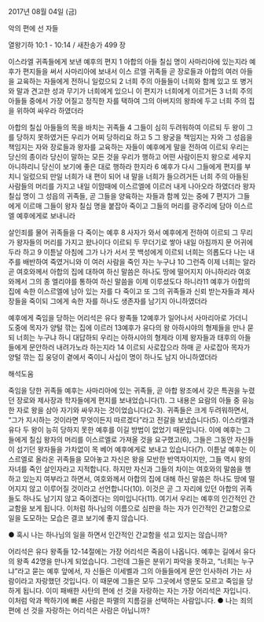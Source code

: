 2017년 08월 04일 (금)

악의 편에 선 자들



열왕기하 10:1 - 10:14 / 새찬송가 499 장


이스라엘 귀족들에게 보낸 예후의 편지
1 아합의 아들 칠십 명이 사마리아에 있는지라 예후가 편지들을 써서 사마리아에 보내서 이스
르엘 귀족들 곧 장로들과 아합의 여러 아들을 교육하는 자들에게 전하니 일렀으되 2 너희 주의 아들들이 너희와 함께 있고 또 병거와 말과 견고한 성과 무기가 너희에게 있으니 이 편지가 너희에게 이르거든 3 너희 주의 아들들 중에서 가장 어질고 정직한 자를 택하여 그의 아버지의 왕좌에 두고 너희 주의 집을 위하여 싸우라 하였더라

아합의 칠십 아들들의 목을 바치는 귀족들
4 그들이 심히 두려워하여 이르되 두 왕이 그를 당하지 못하였거든 우리가 어찌 당하리요 하고 5 그 왕궁을 책임지는 자와 그 성읍을 책임지는 자와 장로들과 왕자를 교육하는 자들이 예후에게 말을 전하여 이르되 우리는 당신의 종이라 당신이 말하는 모든 것을 우리가 행하고 어떤 사람이든지 왕으로 세우지 아니하리니 당신이 보기에 좋은 대로 행하라 한지라 6 예후가 다시 그들에게 편지를 부치니 일렀으되 만일 너희가 내 편이 되어 내 말을 너희가 들으려거든 너희 주의 아들된 사람들의 머리를 가지고 내일 이맘때에 이스르엘에 이르러 내게 나아오라 하였더라 왕자 칠십 명이 그 성읍의 귀족들, 곧 그들을 양육하는 자들과 함께 있는 중에 7 편지가 그들에게 이르매 그들이 왕자 칠십 명을 붙잡아 죽이고 그들의 머리를 광주리에 담아 이스르엘 예후에게로 보내니라

살인죄를 물어 귀족들을 다 죽이는 예후
8 사자가 와서 예후에게 전하여 이르되 그 무리가 왕자들의 머리를 가지고 왔나이다 이르되 두 무더기로 쌓아 내일 아침까지 문 어귀에 두라 하고 9 이튿날 아침에 그가 나가 서서 뭇 백성에게 이르되 너희는 의롭도다 나는 내 주를 배반하여 죽였거니와 이 여러 사람을 죽인 자는 누구냐 10 그런즉 이제 너희는 알라 곧 여호와께서 아합의 집에 대하여 하신 말씀은 하나도 땅에 떨어지지 아니하리라 여호와께서 그의 종 엘리야를 통하여 하신 말씀을 이제 이루셨도다 하니라11 예후가 아합의 집에 속한 이스르엘에 남아 있는 자를 다 죽이고 또 그의 귀족들과 신뢰 받는자들과 제사장들을 죽이되 그에게 속한 자를 하나도 생존자를 남기지 아니하였더라

예후에게 죽임을 당하는 어리석은 유다 왕족들
12예후가 일어나서 사마리아로 가더니 도중에 목자가 양털 깎는 집에 이르러 13예후가 유다의 왕 아하시야의 형제들을 만나 묻되 너희는 누구냐 하니 대답하되 우리는 아하시야의 형제라 이제 왕자들과 태후의 아들들에게 문안하러 내려가노라 하는지라 14 이르되 사로잡으라 하매 곧 사로잡아 목자가 양털 깎는 집 웅덩이 곁에서 죽이니 사십이 명이 하나도 남지 아니하였더라

해석도움





죽임을 당한 귀족들
예후는 사마리아에 있는 귀족들, 곧 아합 왕조에서 갖은 특권을 누렸던 장로와 제사장과 학자들에게 편지를 보내었습니다(1). 그 내용은 요람의 아들 중 유능한 자로 왕을 삼아 자기와 싸우자는 것이었습니다(2-3). 귀족들은 크게 두려워하면서, “그가 지시하는 것이라면 무엇이든지 따르겠다”라고 전갈을 보냈습니다(5). 이스라엘과 유다 두 왕이 능히 당하지 못한 예후를 이길 방법이 없었기 때문입니다. 이에 예후는 그들에게 칠십 왕자의 머리를 이스르엘로 가져올 것을 요구했고(6), 그들은 그동안 자신들이 섬기던 왕자들을 가차없이 목 베어 예후에게로 보내고 있습니다(7). 이튿날 예후는 이스르엘로 올라온 귀족들을 모아놓고 자신은 왕을 모반한 반역자이지만, 그들 역시 왕의 자녀를 죽인 살인자라고 지적합니다. 하지만 자신과 그들의 차이는 여호와의 말씀을 행하고 있는지 여부라고 하면서, 여호와께서 아합의 집에 대해 하신 말씀은 하나도 땅에 떨어지지 않고 이루어질 것이라고 선언합니다(10). 이것은 곧 그 자리에 있던 아합의 귀족들도 하나도 남기지 않고 죽이겠다는 의미입니다(11). 여기서 우리는 예후의 인간적인 간교함을 보게 됩니다. 이처럼 하나님의 이름으로 심판을 하는 자가 인간적인 간교함으로 일을 도모하는 모습은 결코 보기에 좋지 않습니다.

● 혹시 나는 하나님의 일을 하면서 인간적인 간교함을 섞고 있지는 않습니까?

어리석은 유다 왕족들
12-14절에는 가장 어리석은 죽음이 나옵니다. 예후는 길에서 유다의 왕족 42명을 만나게 되었습니다. 그런데 그들은 분위기 파악을 못하고, “너희는 누구냐”라고 묻는 예후 앞에서, 자
신들은 이세벨과 그의 아들들에게 문안 인사하러 가는 사람이라고 자랑했던 것입니다. 이 때문에 그들은 모두 그곳에서 영문도 모르고 죽임을 당하게 됩니다. 이미 패배한 사탄의 편에
선 것을 자랑하는 자는 가장 어리석은 자입니다. 이처럼 악과 짝하기에 빠른 사람은 파멸의 지름길을 선택하는 사람입니다. 
● 나는 죄의 편에 선 것을 자랑하는 어리석은 사람은 아닙니까?